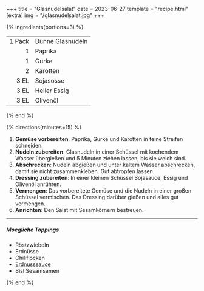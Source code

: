 +++
title = "Glasnudelsalat"
date = 2023-06-27
template = "recipe.html"
[extra]
img = "/glasnudelsalat.jpg"
+++

{% ingredients(portions=3) %}

|        |                   |
|-:      |:-                 |
| 1 Pack | Dünne Glasnudeln  |
| 1      | Paprika           |
| 1      | Gurke             |
| 2      | Karotten          |
| 3 EL   | Sojasosse         |
| 3 EL   | Heller Essig      |
| 3 EL   | Olivenöl          |

{% end %}

{% directions(minutes=15) %}

1. **Gemüse vorbereiten**: Paprika, Gurke und Karotten in feine Streifen schneiden.
1. **Nudeln zubereiten**: Glasnudeln in einer Schüssel mit kochendem Wasser übergießen und 5 Minuten ziehen lassen, bis sie weich sind.
1. **Abschrecken**: Nudeln abgießen und unter kaltem Wasser abschrecken, damit sie nicht zusammenkleben. Gut abtropfen lassen.
1. **Dressing zubereiten**: In einer kleinen Schüssel Sojasauce, Essig und Olivenöl anrühren.
1. **Vermengen**: Das vorbereitete Gemüse und die Nudeln in einer großen Schüssel vermischen. Das Dressing darüber gießen und alles gut vermengen.
1. **Anrichten**: Den Salat mit Sesamkörnern bestreuen.

---
##### Moegliche Toppings

- Röstzwiebeln
- Erdnüsse
- Chiliflocken
- [Erdnusssauce](https://rezepte.knolljo.de/erdnussosse/)
- Bisl Sesamsamen

{% end %}



